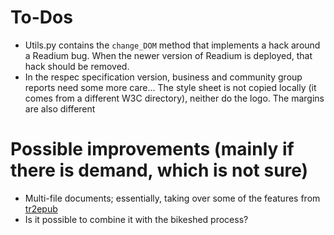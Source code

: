 # To-Dos

* Utils.py contains the `change_DOM` method that implements a hack around a Readium bug. When the newer version of Readium is deployed, that hack should be removed.
* In the respec specification version, business and community group reports need some more care... The style sheet is not copied locally (it comes from a different W3C directory), neither do the logo. The margins are also different


# Possible improvements (mainly if there is demand, which is not sure)
* Multi-file documents; essentially, taking over some of the features from [tr2epub](https://github.com/iherman/tr2epub)
* Is it possible to combine it with the bikeshed process?

